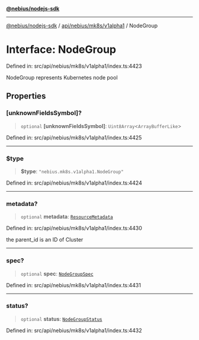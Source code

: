 [**@nebius/nodejs-sdk**](../../../../../README.md)

---

[@nebius/nodejs-sdk](../../../../../README.md) / [api/nebius/mk8s/v1alpha1](../README.md) / NodeGroup

# Interface: NodeGroup

Defined in: src/api/nebius/mk8s/v1alpha1/index.ts:4423

NodeGroup represents Kubernetes node pool

## Properties

### \[unknownFieldsSymbol\]?

> `optional` **\[unknownFieldsSymbol\]**: `Uint8Array`\<`ArrayBufferLike`\>

Defined in: src/api/nebius/mk8s/v1alpha1/index.ts:4425

---

### $type

> **$type**: `"nebius.mk8s.v1alpha1.NodeGroup"`

Defined in: src/api/nebius/mk8s/v1alpha1/index.ts:4424

---

### metadata?

> `optional` **metadata**: [`ResourceMetadata`](../../../common/v1/interfaces/ResourceMetadata.md)

Defined in: src/api/nebius/mk8s/v1alpha1/index.ts:4430

the parent_id is an ID of Cluster

---

### spec?

> `optional` **spec**: [`NodeGroupSpec`](NodeGroupSpec.md)

Defined in: src/api/nebius/mk8s/v1alpha1/index.ts:4431

---

### status?

> `optional` **status**: [`NodeGroupStatus`](NodeGroupStatus.md)

Defined in: src/api/nebius/mk8s/v1alpha1/index.ts:4432

